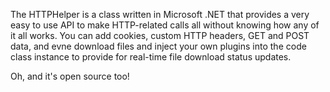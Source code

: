 The HTTPHelper is a class written in Microsoft .NET that provides a very easy to use API to make HTTP-related calls all without knowing how any of it all works.
You can add cookies, custom HTTP headers, GET and POST data, and evne download files and inject your own plugins into the code class instance to provide for real-time file download status updates.

Oh, and it's open source too!